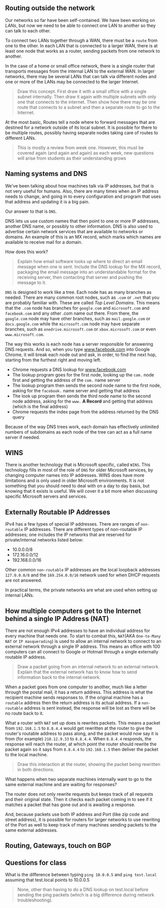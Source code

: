## Routing outside the network

Our networks so far have been self-contained. We have been working on *LANs*, but now we need to be able to connect one LAN to another so they can talk to each other.

To connect two LANs together through a WAN, there must be a `route` from one to the other. In each LAN that is connected to a larger WAN, there is at least one node that works as a router, sending packets from one network to another.

In the case of a home or small office network, there is a single router that transports messages from the internal LAN to the external WAN. In larger networks, there may be several LANs that can talk via different nodes and one or more of the LANs may be connected to the larger Internet.

> Draw this concept. First draw it with a small office with a single subnet internally. Then draw it again with multiple subnets with only one that connects to the internet. Then show how there may be one route that connects to a subnet and then a separate route to go to the Internet.

At the most basic, Routes tell a node where to forward messages that are destined for a network outside of its local subnet. It is possible for there to be multiple routes, possibly having separate nodes taking care of routes to different LANs.

> This is mostly a review from week one. However, this must be covered again (and again and again) as each week, new questions will arise from students as their understanding grows


## Naming systems and DNS


We've been talking about how machines talk via IP addresses, but that is not very useful for humans. Also, there are many times when an IP address needs to change, and going in to every configuration and program that uses that address and updating it is a big pain.

Our answer to that is `DNS`.

DNS lets us use custom names that then point to one or more IP addresses, another DNS name, or possibly to other information. DNS is also used to advertise certain network services that are available to networks or domains. An example of this is an MX record, which marks which names are available to receive mail for a domain.

How does this work?

> Explain how email software looks up where to direct an email message when one is sent. Include the DNS lookup for the MX record, packaging the email message into an understandable format for the receiving server, then contacting that server and pushing the message to it.

`DNS` is designed to work like a tree. Each node has as many branches as needed. There are many common root nodes, such as `.com` or `.net` that you are probably familiar with. These are called *Top Level Domains*. This means that the `.com` node has branches for `google.com` and `microsoft.com` and `facebook.com` and any other .com name out there. From there, the `google.com` node may have other branches, such as `mail.google.com` or `docs.google.com` while the `microsoft.com` node may have separate branches, such as `onedrive.microsoft.com` or `xbox.microsoft.com` or even `www.microsoft.com`.

The way this works is each node has a server responsible for answering DNS requests. And so, when you type www.facebook.com into Google Chrome, it will break each node out and ask, in order, to find the next hop, starting from the furthest right and moving left.

 * Chrome requests a DNS lookup for www.facebook.com
 * The lookup program goes for the first node, looking up the `com.` node first and getting the address of the `com.` name server
 * The lookup program then sends the second node name to the first node, asking for the `facebook.` name server and getting that address
 * The look up program then sends the third node name to the second node address, asking for the `www.` **A Record** and getting that address (which is the final address)
 * Chrome requests the index page from the address returned by the DNS query

Because of the way DNS trees work, each domain has effectively unlimited numbers of subdomains as each node of the tree can act as a full name server if needed.



## WINS

There is another technology that is Microsoft specific, called `WINS`. This technology fills in most of the role of `DNS` for older Microsoft services, by changing computer names into IP addresses. WINS does have more limitations and is only used in older Microsoft environments. It is not something that you should need to deal with on a day to day basis, but knowing that it exists is useful. We will cover it a bit more when discussing specific Microsoft servers and services.

## Externally Routable IP Addresses

IPv4 has a few types of special IP addresses. There are ranges of `non-routable` IP addresses. There are different types of non-routable IP addresses; one includes the IP networks that are reserved for private/internal networks listed below:

 * 10.0.0.0/8
 * 172.16.0.0/12
 * 192.168.0.0/16

Other common `non-routable` IP addresses are the local loopback addresses `127.0.0.0/8` and the `169.254.0.0/16` network used for when DHCP requests are not answered.

In practical terms, the private networks are what are used when setting up internal LANs.

## How multiple computers get to the Internet behind a single IP Address (NAT)

There are not enough IPv4 addresses to have an individual address for every machine that needs one. To start to combat this, `NAT`(AKA `One-to-Many NAT` or `IP masquerading`) is used to allow an internal network to connect to an external network through a single IP address. This means an office with 100 computers can all connect to Google or Hotmail through a single externally routable IP address.

> Draw a packet going from an internal network to an external network. Explain that the external network has to know how to send information back to the internal network.

When a packet goes from one computer to another, much like a letter through the postal mail, it has a return address. This address is what the recipient machine sends responses to. If the original machine has a `routable` address then the return address is its actual address. If a `non-routable` address is sent instead, the response will be lost as there will be no route back to it.

What a router with `NAT` set up does is rewrites packets. This means a packet from `192.168.1.5` to `8.8.4.4` would get rewritten at the router to give the router's routable address to pass along, and the packet would now say it is from (for example) `210.12.9.33` to `8.8.4.4`. When `8.8.4.4` responds, the response will reach the router, at which point the router should rewrite the packet again so it says from `8.8.4.4` to `192.168.1.5` then deliver the packet to the local machine.

> Draw this interaction at the router, showing the packet being rewritten in both directions.

What happens when two separate machines internally want to go to the same external machine and are waiting for responses?

The router does not only rewrite requests but keeps track of all requests and their original state. Then it checks each packet coming in to see if it matches a packet that has gone out and is awaiting a response.

And, because packets use both IP address and Port (like zip code and street address), it is possible for routers for larger networks to use rewriting of the Port as well to keep track of many machines sending packets to the same external addresses.

## Routing, Gateways, touch on BGP



## Questions for class

What is the difference between typing `ping 10.0.0.5` and `ping test.local` assuming that test.local points to 10.0.0.5

> None, other than having to do a DNS lookup on test.local before sending the ping packets (which is a big difference during network troubleshooting).
